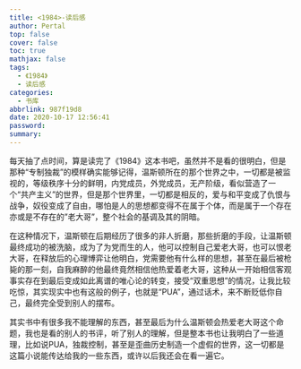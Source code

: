 ```yaml
---
title: <1984>-读后感
author: Pertal
top: false
cover: false
toc: true
mathjax: false
tags:
  - 《1984》
  - 读后感
categories:
  - 书库
abbrlink: 987f19d8
date: 2020-10-17 12:56:41
password:
summary:
---
```


​	  每天抽了点时间，算是读完了《1984》这本书吧，虽然并不是看的很明白，但是那种“专制独裁”的模样确实能够记得，温斯顿所在的那个世界之中，一切都是被监视的，等级秩序十分的鲜明，内党成员，外党成员，无产阶级，看似营造了一个“共产主义”的世界，但是那个世界里，一切都是相反的，爱与和平变成了仇恨与战争，奴役变成了自由，哪怕是人的思想都变得不在属于个体，而是属于一个存在亦或是不存在的”老大哥”，整个社会的基调及其的阴暗。

​	  在这种情况下，温斯顿在后期经历了很多的非人折磨，那些折磨的手段，让温斯顿最终成功的被洗脑，成为了为党而生的人，他可以控制自己爱老大哥，也可以恨老大哥，在释放后的心理博弈让他明白，党需要他有什么样的思想，甚至在最后被枪毙的那一刻，自我麻醉的他最终竟然相信他热爱着老大哥，这种从一开始相信客观事实存在到最后变成如此离谱的唯心论的转变，接受“双重思想”的情况，让我比较吃惊，其实现实中也有这般的例子，也就是“PUA”，通过话术，来不断贬低你自己，最终完全受到别人的摆布。

​	  其实书中有很多我不能理解的东西，甚至最后为什么温斯顿会热爱老大哥这个命题，我也是看的别人的书评，听了别人的理解，但是整本书也让我明白了一些道理，比如说PUA，独裁控制，甚至是歪曲历史制造一个虚假的世界，这一切都是这篇小说能传达给我的一些东西，或许以后我还会在看一遍它。